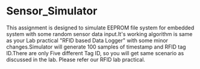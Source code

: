 # Sensor_Simulator
This assignment is designed to simulate EEPROM file system for embedded system with some random sensor data input.It's working algorithm is same as your Lab practical "RFID based Data Logger" with some minor changes.Simulator will generate 100 samples of timestamp and RFID tag ID.There are only Five different Tag ID, so you will get same scenario as discussed in the lab.
Please refer our RFID lab practical. 
